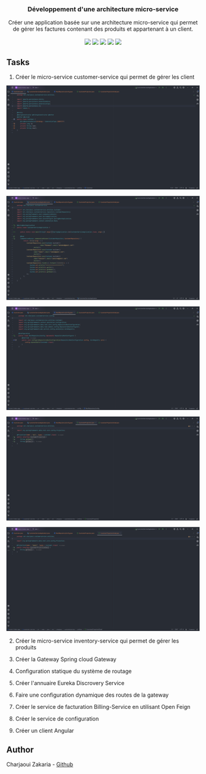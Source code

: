 <div align="center">

<h3>Développement d'une architecture micro-service</h3>

  <div>
    Créer une application basée sur une architecture micro-service qui permet de gérer les factures contenant des produits et appartenant à un client.
  </div>

  <br/>

  <div>
    <img src="https://img.shields.io/badge/Maven-C71A36?style=for-the-badge&logo=apachemaven&logoColor=white" />
    <img src="https://img.shields.io/badge/Spring%20Data-6DB33F?style=for-the-badge&logo=spring&logoColor=white" />
    <img src="https://img.shields.io/badge/Lombok-FF4500?style=for-the-badge&logo=&logoColor=white" />
    <img src="https://img.shields.io/badge/REST-000000?style=for-the-badge&logo=postman&logoColor=white" />
    <img src="https://img.shields.io/badge/H2%20Database-4479A1?style=for-the-badge&logo=databricks&logoColor=white" />
  </div>

</div>

## Tasks

1. Créer le micro-service customer-service qui permet de gérer les client

![Screenshot_1.png](screenshots/Screenshot_1.png)

![Screenshot_2.png](screenshots/Screenshot_2.png)

![Screenshot_3.png](screenshots/Screenshot_3.png)

![Screenshot_4.png](screenshots/Screenshot_4.png)

![Screenshot_5.png](screenshots/Screenshot_5.png)

2. Créer le micro-service inventory-service qui permet de gérer les produits

3. Créer la Gateway Spring cloud Gateway

4. Configuration statique du système de routage

5. Créer l'annuaire Eureka Discrovery Service

6. Faire une configuration dynamique des routes de la gateway

7. Créer le service de facturation Billing-Service en utilisant Open Feign

8. Créer le service de configuration

9. Créer un client Angular


## Author

Charjaoui Zakaria - [Github](https://github.com/Zakry27)